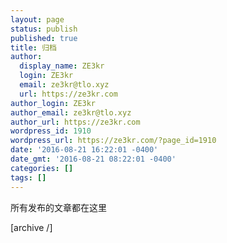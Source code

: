 ```yaml
---
layout: page
status: publish
published: true
title: 归档
author:
  display_name: ZE3kr
  login: ZE3kr
  email: ze3kr@tlo.xyz
  url: https://ze3kr.com
author_login: ZE3kr
author_email: ze3kr@tlo.xyz
author_url: https://ze3kr.com
wordpress_id: 1910
wordpress_url: https://ze3kr.com/?page_id=1910
date: '2016-08-21 16:22:01 -0400'
date_gmt: '2016-08-21 08:22:01 -0400'
categories: []
tags: []
---
```

<p>所有发布的文章都在这里</p>
<p>[archive /]</p>
